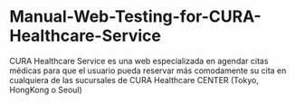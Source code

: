 # Manual-Web-Testing-for-CURA-Healthcare-Service
CURA Healthcare Service es una web especializada en agendar citas médicas para que el usuario pueda reservar más comodamente su cita en cualquiera de las sucursales de CURA Healthcare CENTER (Tokyo, HongKong o Seoul)
